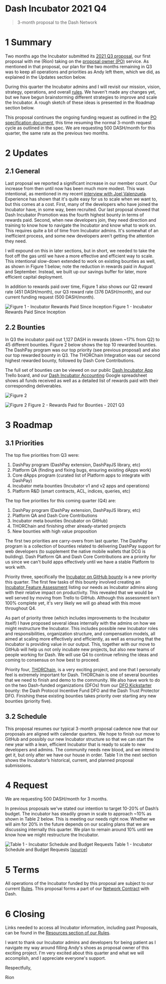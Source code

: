 # Dash Incubator 2021 Q4

> 3-month proposal to the Dash Network

# 1 Summary

Two months ago the Incubator submitted its [2021 Q3 proposal](https://www.dashcentral.org/p/dash-incubator-2021-q3), our first proposal with me (Rion) taking on the [proposal owner (PO)](https://trello.com/c/pjOIKxyc/100-dash-incubator-proposal-owner) service.  As mentioned in that proposal, our plan for the two months remaining in Q3 was to keep all operations and priorities as Andy left them, which we did, as explained in the Updates section below.

During this quarter the Incubator admins and I will revisit our mission, vision, strategy, operations, and overall [rules](https://github.com/DashIncubator/dash-incubator-rules/blob/master/rules.md).  We haven't made any changes yet, but we have begun brainstorming different strategies to improve and scale the Incubator.  A rough sketch of these ideas is presented in the Roadmap section below.

This proposal continues the ongoing funding request as outlined in the [PO specification document](https://docs.google.com/document/d/1JXkfUyuYpZ-MEzbcBmSOp7vN1k6O2vPiNA700Myc06o/edit#heading=h.eqqqku37hvvw), this time resuming the normal 3-month request cycle as outlined in the spec.  We are requesting 500 DASH/month for this quarter, the same rate as the previous two months.

# 2 Updates

## 2.1 General

Last proposal we reported a significant increase in our member count.  Our increase from then until now has been much more modest.  This was intentional, as mentioned in my recent [interview with Joel Valenzuela](https://www.youtube.com/watch?v=lLrvd5XLKF4).  Experience has shown that it's quite easy for us to scale when we want to, but this comes at a cost.  First, many of the developers who have joined the Incubator have, in some way, been recruited.  Our last proposal showed that Dash Incubator Promotion was the fourth highest bounty in terms of rewards paid.  Second, when new developers join, they need direction and training to know how to navigate the Incubator and know what to work on.  This requires quite a bit of time from Incubator admins.  It's somewhat of an inefficient process, and some new developers aren't getting the attention they need.

I will expound on this in later sections, but in short, we needed to take the foot off the gas until we have a more effective and efficient way to scale.  This intentional slow-down extended to work on existing bounties as well, as shown in Figure 1 below; note the reduction in rewards paid in August and September.  Instead, we built up our savings buffer for later, more efficient capital deployment.

In addition to rewards paid over time, Figure 1 also shows our Q2 reward rate (451 DASH/month), our Q3 reward rate (376 DASH/month), and our current funding request (500 DASH/month).

![Figure 1 - Incubator Rewards Paid Since Inception](https://github.com/DashIncubator/test-repo/blob/main/uploads/2021-Q3-figure1.png?raw=true)
Figure 1 - Incubator Rewards Paid Since Inception

## 2.2 Bounties

In Q3 the incubator paid out 1,127 DASH in rewards (down ~17% from Q2) to 45 different bounties.  Figure 2 below shows the top 10 rewarded bounties.  The DashPay program was our top priority (see previous proposal) and also our top rewarded bounty in Q3.  The THORChain Integration was our second highest rewarded bounty, followed by Dash Core Contributions. 

The full set of bounties can be viewed on our public [Dash Incubator App](https://trello.com/b/FPJzDcok/dash-incubator-app) Trello board, and our [Dash Incubator Accounting](https://docs.google.com/spreadsheets/d/1mhXlo4ylqWLLSYN4MGiLWlp7Gq3jrsDt0kB701dwMNU/edit) Google spreadsheet shows all funds received as well as a detailed list of rewards paid with their corresponding deliverables.

![Figure 2](https://github.com/DashIncubator/test-repo/blob/main/uploads/2021-Q3-figure2a.png?raw=true)

![Figure 2](https://github.com/DashIncubator/test-repo/blob/main/uploads/2021-Q3-figure2b.png?raw=true)
Figure 2 - Rewards Paid for Bounties - 2021 Q3

# 3 Roadmap

## 3.1 Priorities

The top five priorities from Q3 were:

1.  DashPay program (DashPay extension, DashPayJS library, etc)
2.  Platform QA (finding and fixing bugs, ensuring existing dApps work)
3.  Core dApps program (curated list of Platform apps to integrate with DashPay)
4.  Incubator meta bounties (Incubator v1 and v2 apps and operations)
5.  Platform R&D (smart contracts, ACL, indices, queries, etc)
 
The top five priorities for this coming quarter (Q4) are:

1. DashPay program (DashPay extension, DashPayJS library, etc)
2. Platform QA and Dash Core Contributions
3. Incubator meta bounties (Incubator on GitHub)
4. THORChain and finishing other already-started projects
5. New bounties with high value proposition

The first two priorities are carry-overs from last quarter.  The DashPay program is a collection of bounties related to delivering DashPay support for web developers (to supplement the native mobile wallets that DCG is building).  Dash Platform QA and Dash Core Contributions are a priority for us since we can't build apps effectively until we have a stable Platform to work with.

Priority three, specifically the [Incubator on GitHub bounty](https://trello.com/c/m8w82CvE/184-incubator-on-github) is a new priority this quarter.  The first few tasks of this bounty involved creating an [Incubator Feature Assessment](https://docs.google.com/spreadsheets/d/1AabeKb9sgy5_W64PsKcOEXMN9M1iDveAqsqFobOGQxM/edit#gid=0) listing our needs as Incubator admins along with their relative impact on productivity.  This revealed that we would be well served by moving from Trello to GitHub.  Although this assessment isn't 100% complete yet, it's very likely we will go ahead with this move throughout Q4.

As part of priority three (which includes improvements to the Incubator itself) I have proposed several ideas internally with the admins on how we might restructure the Incubator.  This includes possible new Incubator roles and responsibilities, organization structure, and compensation models, all aimed at scaling more effectively and efficiently, as well as ensuring that the Incubator is providing value in our output.  This, together with our move to GitHub will help us not only incubate new projects, but also new teams of people working for Dash.  We will use Q4 to continue refining the ideas and coming to consensus on how best to proceed. 

Priority four, [THORChain](https://trello.com/c/CDKTVi9x/152-thorchain-integration), is a very exciting project, and one that I personally feel is extremely important for Dash.  THORChain is one of several bounties that we need to finish and demo to the community.  We also have work to do on the two Dash-funded organizations (DFOs) from our [DFO Kickstarter](https://trello.com/c/hSV4Lfub/172-dfo-kickstarter) bounty: the Dash Protocol Incentive Fund DFO and the Dash Trust Protector DFO.  Finishing these existing bounties takes priority over starting any new bounties (priority five).

## 3.2 Schedule

This proposal resumes our typical 3-month proposal cadence now that our proposals are aligned with calendar quarters.  We hope to finish our move to GitHub and possibly our new Incubator structure so that we can start the new year with a lean, efficient Incubator that is ready to scale to new developers and admins.  The community needs new blood, and we intend to get it, but only after we have our house in order.  Table 1 in the next section shows the Incubator’s historical, current, and planned proposal submissions.

# 4 Request

We are requesting 500 DASH/month for 3 months.

In previous proposals we've stated our intention to target 10-20% of Dash’s budget.  The incubator has steadily grown in scale to approach ~10% as shown in Table 2 below.  This is meeting our needs right now.  Whether we will aim for 20% in the future depends on our scaling plans that we are discussing internally this quarter.  We plan to remain around 10% until we know how we might restructure the Incubator.

![Table 1 - Incubator Schedule and Budget Requests](https://github.com/DashIncubator/test-repo/blob/main/uploads/2021-Q3-table1.png/?raw=true)
Table 1 - Incubator Schedule and Budget Requests [[source](https://docs.google.com/spreadsheets/d/1Utke_pYRNeqxygF1KsAakI3hwP0IX68QUDujpthIlq8/edit#gid=0)]

# 5 Terms

All operations of the Incubator funded by this proposal are subject to our current [Rules](https://github.com/DashIncubator/dash-incubator-rules/blob/master/rules.md). This proposal forms a part of our [Network Contract](https://github.com/DashIncubator/dash-incubator-rules/blob/master/rules.md#16-network-contract) with Dash.

# 6 Closing

Links needed to access all Incubator information, including past Proposals, can be found in the [Resources section of our Rules](https://github.com/DashIncubator/dash-incubator-rules/blob/master/rules.md#6-resources).

I want to thank our Incubator admins and developers for being patient as I navigate my way around filling Andy's shoes as proposal owner of this exciting project.  I'm very excited about this quarter and what we will accomplish, and I appreciate everyone's support.

Respectfully,

Rion
